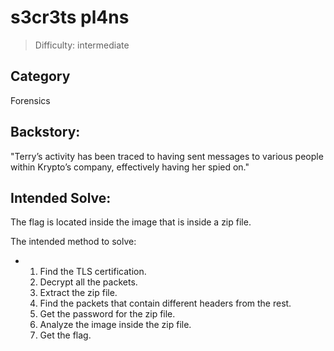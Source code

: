 # s3cr3ts pl4ns

>Difficulty: intermediate 

## Category
Forensics

## Backstory:
"Terry’s activity has been traced to having sent messages to various people within Krypto’s company, effectively having her spied on."

## Intended Solve:
The flag is located inside the image that is inside a zip file.

The intended method to solve:
 - 1. Find the TLS certification.
   2. Decrypt all the packets.
   3. Extract the zip file.
   4. Find the packets that contain different headers from the rest.
   5. Get the password for the zip file.
   6. Analyze the image inside the zip file.
   7. Get the flag.




